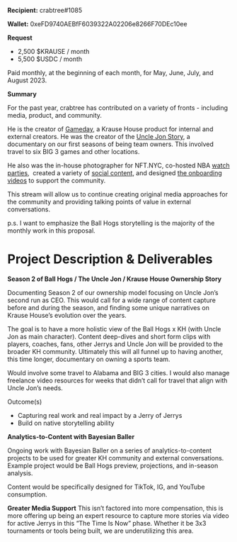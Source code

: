 **Recipient:** crabtree#1085

**Wallet:** 0xeFD9740AEBfF6039322A02206e8266F70DEc10ee

**Request**

- 2,500 $KRAUSE / month
- 5,500 $USDC / month

Paid monthly, at the beginning of each month, for May, June, July, and August 2023.

**************Summary**************

For the past year, crabtree has contributed on a variety of fronts - including media, product, and community.

He is the creator of [Gameday](https://gameday.krausehouse.club/), a Krause House product for internal and external creators. He was the creator of the [Uncle Jon Story](https://www.youtube.com/watch?v=zfDKaSW2vV4&list=PLlhzSeLttOpV1d8ipHWLm2kGPiEqtO9zw&index=2), a documentary on our first seasons of being team owners. This involved travel to six BIG 3 games and other locations.

He also was the in-house photographer for NFT.NYC, co-hosted NBA [watch parties](https://www.youtube.com/watch?v=n1SlgH9zHBg&list=PLlhzSeLttOpVJZARg-BFX8dHeomgwqtWL),  created a variety of [social content](https://www.instagram.com/p/ClmU1vgDY8S/), and designed [the onboarding videos](https://www.youtube.com/playlist?list=PLlhzSeLttOpUpFMSn34LS1Zi89nwHQX1o) to support the community.

This stream will allow us to continue creating original media approaches for the community and providing talking points of value in external conversations.

p.s. I want to emphasize the Ball Hogs storytelling is the majority of the monthly work in this proposal. 

# Project Description & Deliverables

**Season 2 of Ball Hogs / The Uncle Jon / Krause House Ownership Story**

Documenting Season 2 of our ownership model focusing on Uncle Jon’s second run as CEO. This would call for a wide range of content capture before and during the season, and finding some unique narratives on Krause House’s evolution over the years.

The goal is to have a more holistic view of the Ball Hogs x KH (with Uncle Jon as main character). Content deep-dives and short form clips with players, coaches, fans, other Jerrys and Uncle Jon will be provided to the broader KH community. Ultimately this will all funnel up to having another, this time longer, documentary on owning a sports team.

Would involve some travel to Alabama and BIG 3 cities. I would also manage freelance video resources for weeks that didn’t call for travel that align with Uncle Jon’s needs.

Outcome(s)

- Capturing real work and real impact by a Jerry of Jerrys
- Build on native storytelling ability

**Analytics-to-Content with Bayesian Baller**

Ongoing work with Bayesian Baller on a series of analytics-to-content projects to be used for greater KH community and external conversations. Example project would be Ball Hogs preview, projections, and in-season analysis.

Content would be specifically designed for TikTok, IG, and YouTube consumption.

****************Greater Media Support****************
This isn’t factored into more compensation, this is more offering up being an expert resource to capture more stories via video for active Jerrys in this “The Time Is Now” phase. Whether it be 3x3 tournaments or tools being built, we are underutilizing this area.